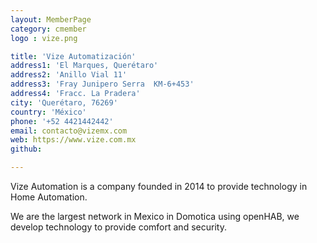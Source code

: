 ```yaml
---
layout: MemberPage
category: cmember
logo : vize.png

title: 'Vize Automatización'
address1: 'El Marques, Querétaro'
address2: 'Anillo Vial 11'
address3: 'Fray Junipero Serra  KM-6+453'
address4: 'Fracc. La Pradera'
city: 'Querétaro, 76269'
country: 'México'
phone: '+52 4421442442'
email: contacto@vizemx.com
web: https://www.vize.com.mx
github: 

---
```

Vize Automation is a company founded in 2014 to provide technology in Home Automation.
<!-- more -->

We are the largest network in Mexico in Domotica using openHAB, we develop technology to provide comfort and security.
